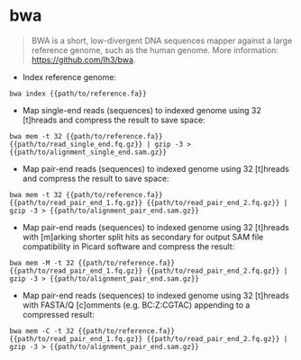# bwa

> BWA is a short, low-divergent DNA sequences mapper against a large reference genome, such as the human genome.
> More information: <https://github.com/lh3/bwa>.

- Index reference genome:

`bwa index {{path/to/reference.fa}}`

- Map single-end reads (sequences) to indexed genome using 32 [t]hreads and compress the result to save space:

`bwa mem -t 32 {{path/to/reference.fa}} {{path/to/read_single_end.fq.gz}} | gzip -3 > {{path/to/alignment_single_end.sam.gz}}`

- Map pair-end reads (sequences) to indexed genome using 32 [t]hreads and compress the result to save space:

`bwa mem -t 32 {{path/to/reference.fa}} {{path/to/read_pair_end_1.fq.gz}} {{path/to/read_pair_end_2.fq.gz}} | gzip -3 > {{path/to/alignment_pair_end.sam.gz}}`

- Map pair-end reads (sequences) to indexed genome using 32 [t]hreads with [m]arking shorter split hits as secondary for output SAM file compatibility in Picard software and compress the result:

`bwa mem -M -t 32 {{path/to/reference.fa}} {{path/to/read_pair_end_1.fq.gz}} {{path/to/read_pair_end_2.fq.gz}} | gzip -3 > {{path/to/alignment_pair_end.sam.gz}}`

- Map pair-end reads (sequences) to indexed genome using 32 [t]hreads with FASTA/Q [c]omments (e.g. BC:Z:CGTAC) appending to a compressed result:

`bwa mem -C -t 32 {{path/to/reference.fa}} {{path/to/read_pair_end_1.fq.gz}} {{path/to/read_pair_end_2.fq.gz}} | gzip -3 > {{path/to/alignment_pair_end.sam.gz}}`
